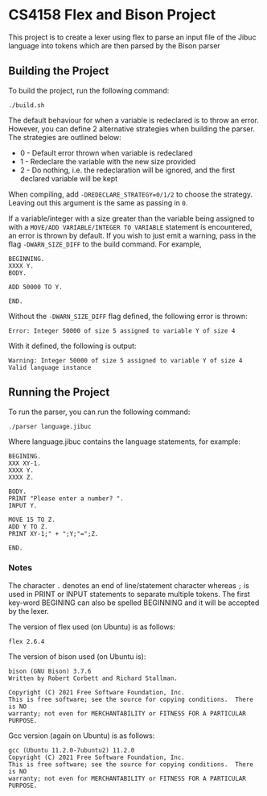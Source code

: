 # CS4158 Flex and Bison Project
This project is to create a lexer using flex to parse an input file of the Jibuc language into tokens which are then parsed
by the Bison parser

## Building the Project
To build the project, run the following command:
```
./build.sh
```

The default behaviour for when a variable is redeclared is to throw an error. However, you can define 2 alternative strategies when building the parser. The strategies are outlined below:
* 0 - Default error thrown when variable is redeclared
* 1 - Redeclare the variable with the new size provided
* 2 - Do nothing, i.e. the redeclaration will be ignored, and the first declared variable will be kept

When compiling, add `-DREDECLARE_STRATEGY=0/1/2` to choose the strategy. Leaving out this argument is the same as passing in `0`.

If a variable/integer with a size greater than the variable being assigned to with a `MOVE/ADD VARIABLE/INTEGER TO VARIABLE` statement is encountered, an error is thrown by default. If you wish to just emit a warning, pass in the flag `-DWARN_SIZE_DIFF` to the build command. For example,
```
BEGINNING.
XXXX Y.
BODY.

ADD 50000 TO Y.

END.
```

Without the `-DWARN_SIZE_DIFF` flag defined, the following error is thrown:
```
Error: Integer 50000 of size 5 assigned to variable Y of size 4
```

With it defined, the following is output:
```
Warning: Integer 50000 of size 5 assigned to variable Y of size 4
Valid language instance
```

## Running the Project
To run the parser, you can run the following command:
```
./parser language.jibuc
```

Where language.jibuc contains the language statements, for example:
```
BEGINING.
XXX XY-1.
XXXX Y.
XXXX Z.

BODY.
PRINT "Please enter a number? ".
INPUT Y.

MOVE 15 TO Z.
ADD Y TO Z.
PRINT XY-1;" + ";Y;"=";Z.

END.
```

### Notes
The character `.` denotes an end of line/statement character whereas `;` is used in PRINT or INPUT statements to separate multiple tokens.
The first key-word BEGINING can also be spelled BEGINNING and it will be accepted by the lexer.


The version of flex used (on Ubuntu) is as follows:
```
flex 2.6.4
```

The version of bison used (on Ubuntu is):
```
bison (GNU Bison) 3.7.6
Written by Robert Corbett and Richard Stallman.

Copyright (C) 2021 Free Software Foundation, Inc.
This is free software; see the source for copying conditions.  There is NO
warranty; not even for MERCHANTABILITY or FITNESS FOR A PARTICULAR PURPOSE.
```

Gcc version (again on Ubuntu) is as follows:
```
gcc (Ubuntu 11.2.0-7ubuntu2) 11.2.0
Copyright (C) 2021 Free Software Foundation, Inc.
This is free software; see the source for copying conditions.  There is NO
warranty; not even for MERCHANTABILITY or FITNESS FOR A PARTICULAR PURPOSE.
```